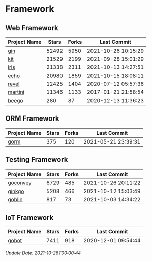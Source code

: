 # Framework

## Web Framework
| Project Name | Stars | Forks | Last Commit |
| ------------ | ----- | ----- | ----------- |
| [gin](https://github.com/gin-gonic/gin) | 52492 | 5950 | 2021-10-26 10:15:29 |
| [kit](https://github.com/go-kit/kit) | 21529 | 2199 | 2021-09-28 15:01:29 |
| [iris](https://github.com/kataras/iris) | 21338 | 2311 | 2021-10-13 14:27:51 |
| [echo](https://github.com/labstack/echo) | 20980 | 1859 | 2021-10-15 18:08:11 |
| [revel](https://github.com/revel/revel) | 12425 | 1404 | 2020-07-12 05:57:36 |
| [martini](https://github.com/go-martini/martini) | 11346 | 1133 | 2017-01-21 21:58:54 |
| [beego](https://github.com/astaxie/beego) | 280 | 87 | 2020-12-13 11:36:23 |

## ORM Framework
| Project Name | Stars | Forks | Last Commit |
| ------------ | ----- | ----- | ----------- |
| [gorm](https://github.com/jinzhu/gorm) | 375 | 120 | 2021-05-21 23:39:31 |

## Testing Framework
| Project Name | Stars | Forks | Last Commit |
| ------------ | ----- | ----- | ----------- |
| [goconvey](https://github.com/smartystreets/goconvey) | 6729 | 485 | 2021-10-26 20:11:22 |
| [ginkgo](https://github.com/onsi/ginkgo) | 5208 | 466 | 2021-10-12 15:03:49 |
| [goblin](https://github.com/franela/goblin) | 817 | 73 | 2021-10-03 14:34:22 |

## IoT Framework
| Project Name | Stars | Forks | Last Commit |
| ------------ | ----- | ----- | ----------- |
| [gobot](https://github.com/hybridgroup/gobot) | 7411 | 918 | 2020-12-01 09:54:44 |

*Update Date: 2021-10-28T00:00:44*
